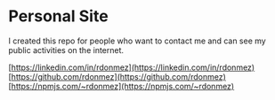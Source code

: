 # Personal Site

I created this repo for people who want to contact me and can see my public activities on the internet. 

[https://linkedin.com/in/rdonmez](https://linkedin.com/in/rdonmez)
[https://github.com/rdonmez](https://github.com/rdonmez)
[https://npmjs.com/~rdonmez](https://npmjs.com/~rdonmez)



